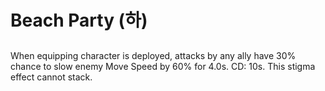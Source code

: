 # Beach Party (하)

##

When equipping character is deployed, attacks by any ally have 30% chance to slow enemy Move Speed by 60% for 4.0s. CD: 10s. This stigma effect cannot stack.
